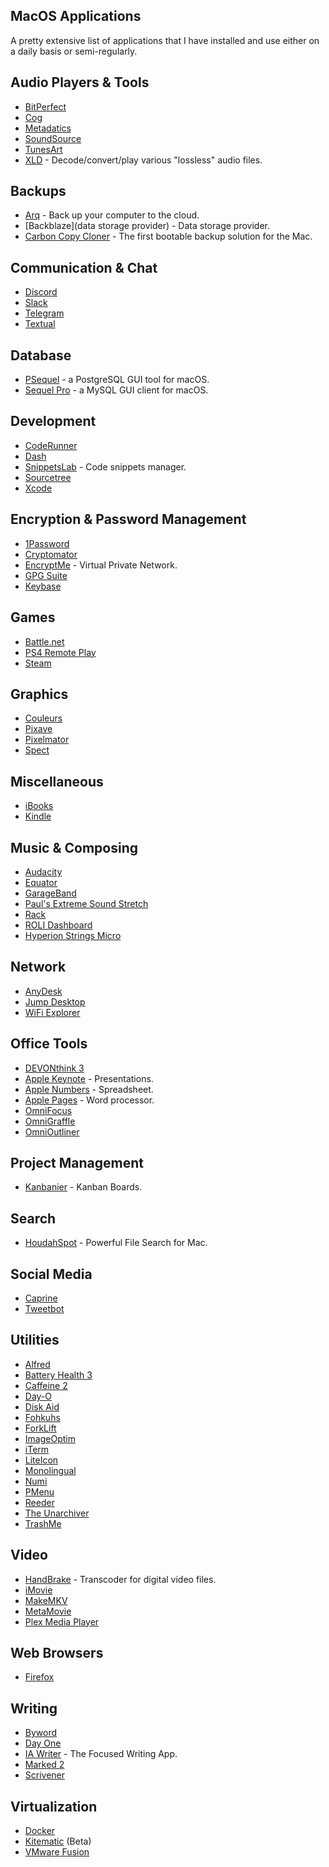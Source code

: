 ## MacOS Applications

A pretty extensive list of applications that I have installed and use either on a daily basis or semi-regularly. 

## Audio Players & Tools

* [BitPerfect](http://bitperfectsound.com) 
* [Cog](https://kode54.net/cog/)
* [Metadatics](https://www.markvapps.com/metadatics)
* [SoundSource](https://rogueamoeba.com/soundsource/)
* [TunesArt](https://www.jibapps.com/apps/tunesart/)
* [XLD](http://tmkk.undo.jp/xld/index_e.html) - Decode/convert/play various "lossless" audio files.

## Backups

* [Arq](https://www.arqbackup.com) - Back up your computer to the cloud.
* [Backblaze](data storage provider) - Data storage provider.
* [Carbon Copy Cloner](https://bombich.com) - The first bootable backup solution for the Mac.

## Communication & Chat

* [Discord](https://discordapp.com/)
* [Slack](https://slack.com)
* [Telegram](https://telegram.org/)
* [Textual](https://www.codeux.com/textual/)

## Database

* [PSequel](https://www.psequel.com/) - a PostgreSQL GUI tool for macOS.
* [Sequel Pro](https://sequelpro.com) - a MySQL GUI client for macOS.

## Development

* [CodeRunner](https://coderunnerapp.com)
* [Dash](https://kapeli.com/dash)
* [SnippetsLab](https://www.renfei.org/snippets-lab/) - Code snippets manager.
* [Sourcetree](https://www.sourcetreeapp.com/)
* [Xcode](https://developer.apple.com/xcode/)

## Encryption & Password Management 

* [1Password](https://1password.com/)
* [Cryptomator](https://cryptomator.org/)
* [EncryptMe](https://www.encrypt.me/) - Virtual Private Network.
* [GPG Suite](https://gpgtools.org)
* [Keybase](https://keybase.io)

## Games

* [Battle.net](https://www.blizzard.com/en-us/)
* [PS4 Remote Play](https://remoteplay.dl.playstation.net/remoteplay/lang/en/index.html)
* [Steam](https://store.steampowered.com)

## Graphics

* [Couleurs](https://couleursapp.com)
* [Pixave](http://www.littlehj.com/mac/)
* [Pixelmator](http://www.pixelmator.com)
* [Spect](https://stevenf.com/spect/)

## Miscellaneous 

* [iBooks](https://www.apple.com/ibooks/)
* [Kindle](https://itunes.apple.com/us/app/kindle/id405399194)

## Music & Composing

* [Audacity](https://www.audacityteam.org/)
* [Equator](https://roli.com/products/software/equator-synth)
* [GarageBand](https://www.apple.com/mac/garageband/)
* [Paul's Extreme Sound Stretch](http://hypermammut.sourceforge.net/paulstretch/)
* [Rack](https://vcvrack.com)
* [ROLI Dashboard](https://roli.com/products/software/blocks-dashboard)
* [Hyperion Strings Micro](https://soundiron.com/products/hyperion-strings-micro)

## Network

* [AnyDesk](https://anydesk.com)
* [Jump Desktop](https://jumpdesktop.com)
* [WiFi Explorer](https://www.adriangranados.com/apps/wifi-explorer)

## Office Tools

* [DEVONthink 3](https://www.devontechnologies.com/products/devonthink)
* [Apple Keynote](https://www.apple.com/keynote/) - Presentations.
* [Apple Numbers](https://www.apple.com/numbers/) - Spreadsheet.
* [Apple Pages](https://www.apple.com/pages/) - Word processor.
* [OmniFocus](https://www.omnigroup.com/omnifocus/)
* [OmniGraffle](https://www.omnigroup.com/omnigraffle/)
* [OmniOutliner](https://www.omnigroup.com/omnioutliner/)

## Project Management 

* [Kanbanier](http://kanbanier.com/en/) - Kanban Boards.

## Search

* [HoudahSpot](https://www.houdah.com/houdahSpot/) - Powerful File Search for Mac.

## Social Media

* [Caprine](https://sindresorhus.com/caprine/)
* [Tweetbot](https://tapbots.com/tweetbot/)

## Utilities

* [Alfred](https://www.alfredapp.com)
* [Battery Health 3](https://fiplab.com/apps/battery-health-3-for-mac)
* [Caffeine 2](http://lightheadsw.com/caffeine/)
* [Day-O](https://shauninman.com/archive/2016/10/20/day_o_2_mac_menu_bar_clock)
* [Disk Aid](https://fiplab.com/apps/disk-aid-for-mac)
* [Fohkuhs](http://www.fohkuhs.com)
* [ForkLift](https://binarynights.com)
* [ImageOptim](https://imageoptim.com/mac)
* [iTerm](https://iterm2.com)
* [LiteIcon](http://freemacsoft.net/liteicon/)
* [Monolingual](https://ingmarstein.github.io/Monolingual/)
* [Numi](http://numi.io)
* [PMenu](https://danadesign.ltd)
* [Reeder](http://reederapp.com/mac/)
* [The Unarchiver](https://macpaw.com/the-unarchiver)
* [TrashMe](https://www.jibapps.com/apps/trashme/)

## Video

* [HandBrake](https://handbrake.fr/) - Transcoder for digital video files.
* [iMovie](https://www.apple.com/imovie/)
* [MakeMKV](https://www.makemkv.com/)
* [MetaMovie](http://www.appfacture.com/en/metamovie/)
* [Plex Media Player](https://www.plex.tv/)

## Web Browsers

* [Firefox](https://www.mozilla.org/en-US/firefox)

## Writing

* [Byword](https://www.bywordapp.com)
* [Day One](http://dayoneapp.com)
* [IA Writer](https://ia.net/writer) - The Focused Writing App.
* [Marked 2](http://marked2app.com)
* [Scrivener](https://www.literatureandlatte.com/scrivener/overview)

## Virtualization

* [Docker](https://www.docker.com)
* [Kitematic](https://kitematic.com) (Beta)
* [VMware Fusion](https://www.vmware.com/products/fusion.html)






